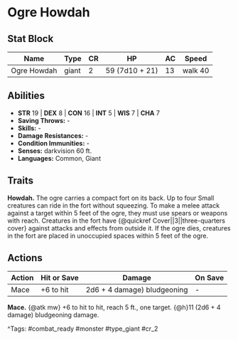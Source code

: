 # Ogre Howdah

## Stat Block

| Name | Type | CR | HP | AC | Speed |
|------|------|----|----|----|-------|
| Ogre Howdah | giant | 2 | 59 (7d10 + 21) | 13 | walk 40 |

## Abilities

- **STR** 19 | **DEX** 8 | **CON** 16 | **INT** 5 | **WIS** 7 | **CHA** 7
- **Saving Throws:** -  
- **Skills:** -  
- **Damage Resistances:** -  
- **Condition Immunities:** -  
- **Senses:** darkvision 60 ft.  
- **Languages:** Common, Giant

## Traits

**Howdah.** The ogre carries a compact fort on its back. Up to four Small creatures can ride in the fort without squeezing. To make a melee attack against a target within 5 feet of the ogre, they must use spears or weapons with reach. Creatures in the fort have {@quickref Cover||3||three-quarters cover} against attacks and effects from outside it. If the ogre dies, creatures in the fort are placed in unoccupied spaces within 5 feet of the ogre.


## Actions

| Action | Hit or Save | Damage | On Save |
|--------|--------------|--------|----------|
| Mace | +6 to hit | 2d6 + 4 damage) bludgeoning | - |

**Mace.** {@atk mw} +6 to hit to hit, reach 5 ft., one target. {@h}11 (2d6 + 4 damage) bludgeoning damage.


^Tags: #combat_ready #monster #type_giant #cr_2